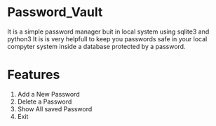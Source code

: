 # Password_Vault
It is a simple password manager buit in local system using sqlite3 and python3
It is is very helpfull to keep you passwords safe in your local compyter system inside a database protected by a password.

# Features
1. Add a New Password
2. Delete a Password 
3. Show All saved Password
4. Exit







